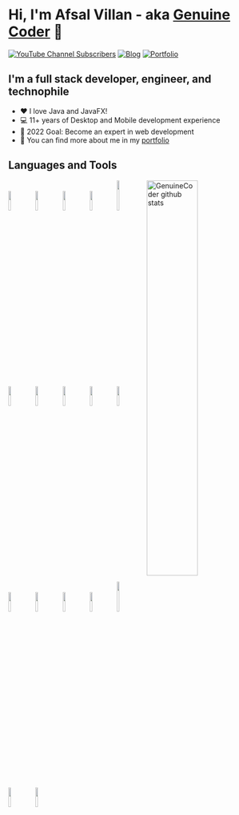 # Hi, I'm Afsal Villan - aka [Genuine Coder][youtube] 👋 


[![YouTube Channel Subscribers](https://img.shields.io/youtube/channel/subscribers/UCCXbhmjID-T2I0KfuDPbi6A?logo=youtube&logoColor=red&style=for-the-badge)][youtube]
[![Blog](https://img.shields.io/website?label=genuinecoder.com&style=for-the-badge&url=https%3A%2F%2Fgenuinecoder.com)](https://genuinecoder.com)
[![Portfolio](https://img.shields.io/website?label=afsalv.com&style=for-the-badge&url=https%3A%2F%2Fafsalv.com)](https://afsalv.com)

## I'm a full stack developer, engineer, and technophile

- :heart: I love Java and JavaFX!
- :computer: 11+ years of Desktop and Mobile development experience
- 🌱 2022 Goal: Become an expert in web development
- :link: You can find more about me in my [portfolio][website]

## Languages and Tools

<p>
  <img width="45%" align="right" alt="GenuineCoder github stats" src="https://github-readme-stats.vercel.app/api?username=afsalashyana&show_icons=true&hide=contribs,prs,issues&count_private=true&theme=dracula" />
  <p align="left">
    <img width="10%" src="https://www.vectorlogo.zone/logos/java/java-ar21.svg">
    <img width="10%" src="https://www.vectorlogo.zone/logos/android/android-ar21.svg">
    <img width="10%" src="https://www.vectorlogo.zone/logos/javascript/javascript-ar21.svg">  
    <img width="10%" src="https://www.vectorlogo.zone/logos/w3_html5/w3_html5-ar21.svg">
    <img width="10%" height="60px" src="https://afsalv.com/static/cplusplus-updated.svg">
    <br/>
    <img width="10%" src="https://www.vectorlogo.zone/logos/mongodb/mongodb-ar21.svg">
    <img width="10%" src="https://www.vectorlogo.zone/logos/mysql/mysql-ar21.svg">  
    <img width="10%" src="https://www.vectorlogo.zone/logos/postgresql/postgresql-ar21.svg"> 
    <img width="10%" src="https://www.vectorlogo.zone/logos/springio/springio-ar21.svg">
    <img width="10%" src="https://www.vectorlogo.zone/logos/apache_tomcat/apache_tomcat-ar21.svg">
    <img width="10%" src="https://www.vectorlogo.zone/logos/elastic/elastic-ar21.svg">
    <img width="10%" src="https://www.vectorlogo.zone/logos/tailwindcss/tailwindcss-ar21.svg">
    <img width="10%" src="https://www.vectorlogo.zone/logos/git-scm/git-scm-ar21.svg">  
    <img width="10%" src="https://www.vectorlogo.zone/logos/linux/linux-ar21.svg">
    <img width="10%" height="60px" src="https://afsalv.com/static/raspberrypi.svg">
     <br/>
    <img width="10%" src="https://afsalv.com/static/javafx.png">
    <img width="10%" src="https://afsalv.com/static/realm_db.svg">
  </p>
</p>


[website]: https://afsalv.com/
[blog]: https://genuinecoder.com/
[youtube]: https://www.youtube.com/c/GenuineCoder
[instagram]: instagram.com/afsalashyana/
[linkedin]: https://www.linkedin.com/in/muhammedafsalvillan/
